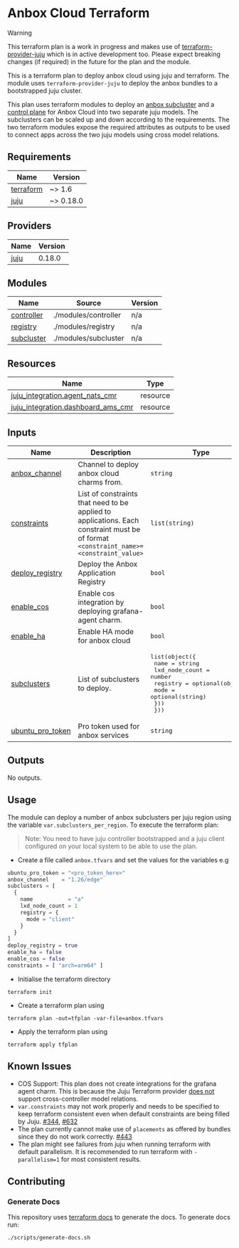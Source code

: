 <!-- BEGIN_TF_DOCS -->
# Anbox Cloud Terraform

> [!WARNING]
> This terraform plan is a work in progress and makes use of [terraform-provider-juju](https://github.com/juju/terraform-provider-juju)
> which is in active development too. Please expect breaking changes (if required) in the future for the plan and the module.

This is a terraform plan to deploy anbox cloud using juju and terraform.
The module uses `terraform-provider-juju` to deploy the anbox bundles to a
bootstrapped juju cluster.

This plan uses terraform modules to deploy an [anbox subcluster](./modules/subcluster/README.md)
and a [control plane](./modules/controller/README.md) for Anbox Cloud into two separate juju models.
The subclusters can be scaled up and down according to the requirements. The two terraform modules expose
the required attributes as outputs to be used to connect apps across the two juju models using
cross model relations.

## Requirements

| Name | Version |
|------|---------|
| <a name="requirement_terraform"></a> [terraform](#requirement\_terraform) | ~> 1.6 |
| <a name="requirement_juju"></a> [juju](#requirement\_juju) | ~> 0.18.0 |

## Providers

| Name | Version |
|------|---------|
| <a name="provider_juju"></a> [juju](#provider\_juju) | 0.18.0 |

## Modules

| Name | Source | Version |
|------|--------|---------|
| <a name="module_controller"></a> [controller](#module\_controller) | ./modules/controller | n/a |
| <a name="module_registry"></a> [registry](#module\_registry) | ./modules/registry | n/a |
| <a name="module_subcluster"></a> [subcluster](#module\_subcluster) | ./modules/subcluster | n/a |

## Resources

| Name | Type |
|------|------|
| [juju_integration.agent_nats_cmr](https://registry.terraform.io/providers/juju/juju/latest/docs/resources/integration) | resource |
| [juju_integration.dashboard_ams_cmr](https://registry.terraform.io/providers/juju/juju/latest/docs/resources/integration) | resource |

## Inputs

| Name | Description | Type | Default | Required |
|------|-------------|------|---------|:--------:|
| <a name="input_anbox_channel"></a> [anbox\_channel](#input\_anbox\_channel) | Channel to deploy anbox cloud charms from. | `string` | n/a | yes |
| <a name="input_constraints"></a> [constraints](#input\_constraints) | List of constraints that need to be applied to applications. Each constraint must be of format `<constraint_name>=<constraint_value>` | `list(string)` | `[]` | no |
| <a name="input_deploy_registry"></a> [deploy\_registry](#input\_deploy\_registry) | Deploy the Anbox Application Registry | `bool` | `false` | no |
| <a name="input_enable_cos"></a> [enable\_cos](#input\_enable\_cos) | Enable cos integration by deploying grafana-agent charm. | `bool` | `false` | no |
| <a name="input_enable_ha"></a> [enable\_ha](#input\_enable\_ha) | Enable HA mode for anbox cloud | `bool` | `false` | no |
| <a name="input_subclusters"></a> [subclusters](#input\_subclusters) | List of subclusters to deploy. | <pre>list(object({<br/>    name           = string<br/>    lxd_node_count = number<br/>    registry = optional(object({<br/>      mode = optional(string)<br/>    }))<br/>  }))</pre> | `[]` | no |
| <a name="input_ubuntu_pro_token"></a> [ubuntu\_pro\_token](#input\_ubuntu\_pro\_token) | Pro token used for anbox services | `string` | n/a | yes |

## Outputs

No outputs.

## Usage
The module can deploy a number of anbox subclusters per juju region using the
variable `var.subclusters_per_region`. To execute the terraform plan:

> Note: You need to have juju controller bootstrapped and a juju client
> configured on your local system to be able to use the plan.

* Create a file called `anbox.tfvars` and set the values for the variables e.g

```tfvars
ubuntu_pro_token = "<pro_token_here>"
anbox_channel    = "1.26/edge"
subclusters = [
  {
    name           = "a"
    lxd_node_count = 1
    registry = {
      mode = "client"
    }
  }
]
deploy_registry = true
enable_ha = false
enable_cos = false
constraints = [ "arch=arm64" ]
```

* Initialise the terraform directory

```shell
terraform init
```

* Create a terraform plan using

```shell
terraform plan -out=tfplan -var-file=anbox.tfvars
```

* Apply the terraform plan using

```shell
terraform apply tfplan
```

## Known Issues
- COS Support: This plan does not create integrations for the grafana agent charm. This is because the Juju Terraform provider [does not](https://github.com/juju/terraform-provider-juju/issues/119) support cross-controller model relations.
- `var.constraints` may not work properly and needs to be specified to keep terraform consistent even when default constraints are being filled by Juju. [#344](https://github.com/juju/terraform-provider-juju/issues/344), [#632](https://github.com/juju/terraform-provider-juju/issues/632)
- The plan currently cannot make use of `placements` as offered by bundles since they do not work correctly. [#443](https://github.com/juju/terraform-provider-juju/issues/443)
- The plan might see failures from juju when running terraform with default parallelism. It is recommended to run terraform with `-parallelism=1` for most consistent results.

## Contributing
### Generate Docs
This repository uses [terraform docs](https://terraform-docs.io/) to generate
the docs. To generate docs run:

```shell
./scripts/generate-docs.sh
```
<!-- END_TF_DOCS -->
